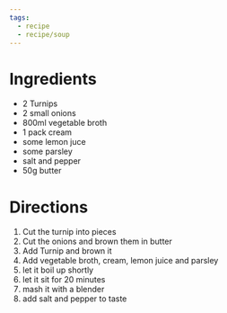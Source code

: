 ```yaml
---
tags:
  - recipe
  - recipe/soup
---
```

# Ingredients

- 2 Turnips
- 2 small onions
- 800ml vegetable broth
- 1 pack cream
- some lemon juce
- some parsley
- salt and pepper
- 50g butter

# Directions

1) Cut the turnip into pieces
2) Cut the onions and brown them in butter
3) Add Turnip and brown it
4) Add vegetable broth, cream, lemon juice and parsley
5) let it boil up shortly
6) let it sit for 20 minutes
7) mash it with a blender
8) add salt and pepper to taste
